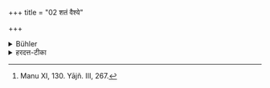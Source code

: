 +++
title = "02 शतं वैश्ये"

+++

<details><summary>Bühler</summary>

2. (He shall give) a hundred cows for a Vaiśya, [^2] 


[^2]:  Manu XI, 130. Yājñ. III, 267.
</details>

<details><summary>हरदत्त-टीका</summary>

## सूत्रम्
शतं वैश्ये ॥२॥  
### टिप्पनी
वैश्ये हते गवां शतं दद्यात् ॥ २॥
</details>
